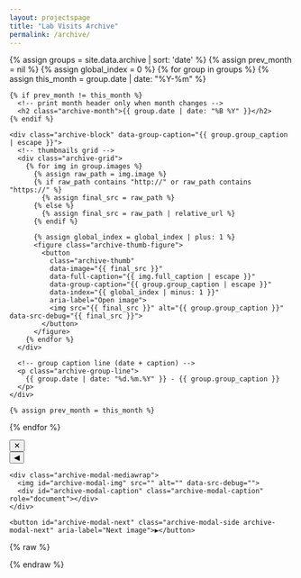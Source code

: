 ```yaml
---
layout: projectspage
title: "Lab Visits Archive"
permalink: /archive/
---
```


<link rel="stylesheet" href="{{ 'minimal-mistakes.css' | relative_url }}">

<div class="archive-container">
  {% assign groups = site.data.archive | sort: 'date' %}
  {% assign prev_month = nil %}
  {% assign global_index = 0 %}
  {% for group in groups %}
    {% assign this_month = group.date | date: "%Y-%m" %}

    {% if prev_month != this_month %}
      <!-- print month header only when month changes -->
      <h2 class="archive-month">{{ group.date | date: "%B %Y" }}</h2>
    {% endif %}

    <div class="archive-block" data-group-caption="{{ group.group_caption | escape }}">
      <!-- thumbnails grid -->
      <div class="archive-grid">
        {% for img in group.images %}
          {% assign raw_path = img.image %}
          {% if raw_path contains "http://" or raw_path contains "https://" %}
            {% assign final_src = raw_path %}
          {% else %}
            {% assign final_src = raw_path | relative_url %}
          {% endif %}

          {% assign global_index = global_index | plus: 1 %}
          <figure class="archive-thumb-figure">
            <button
              class="archive-thumb"
              data-image="{{ final_src }}"
              data-full-caption="{{ img.full_caption | escape }}"
              data-group-caption="{{ group.group_caption | escape }}"
              data-index="{{ global_index | minus: 1 }}"
              aria-label="Open image">
              <img src="{{ final_src }}" alt="{{ group.group_caption }}" data-src-debug="{{ final_src }}">
            </button>
          </figure>
        {% endfor %}
      </div>

      <!-- group caption line (date + caption) -->
      <p class="archive-group-line">
        {{ group.date | date: "%d.%m.%Y" }} - {{ group.group_caption }}
      </p>
    </div>

    {% assign prev_month = this_month %}
  {% endfor %}
</div>


<div id="archive-modal" class="archive-modal" aria-hidden="true" role="dialog" aria-modal="true" aria-label="Image viewer">
  <button id="archive-modal-close" class="archive-modal-close" aria-label="Close">✕</button>

  <div class="archive-modal-stage">
    <button id="archive-modal-prev" class="archive-modal-side archive-modal-prev" aria-label="Previous image">◀</button>

    <div class="archive-modal-mediawrap">
      <img id="archive-modal-img" src="" alt="" data-src-debug="">
      <div id="archive-modal-caption" class="archive-modal-caption" role="document"></div>
    </div>

    <button id="archive-modal-next" class="archive-modal-side archive-modal-next" aria-label="Next image">▶</button>
  </div>
</div>


  </div>
</div>

{% raw %}
<script>
(function () {
  document.addEventListener('DOMContentLoaded', function () {
    console.log('[archive] modal script loaded');

    const modal = document.getElementById('archive-modal');
    const modalImg = document.getElementById('archive-modal-img');
    const modalCaption = document.getElementById('archive-modal-caption');
    const modalClose = document.getElementById('archive-modal-close');
    const modalPrev = document.getElementById('archive-modal-prev');
    const modalNext = document.getElementById('archive-modal-next');

    // collect thumbs; ensure they exist
    const thumbs = Array.from(document.querySelectorAll('.archive-thumb'));
    const total = thumbs.length;
    console.log('[archive] total thumbs =', total);

    // OPEN modal by index (clamped, no wrap)
    function openByIndex(idx) {
      if (total === 0) return;
      // clamp
      if (idx < 0) idx = 0;
      if (idx > total - 1) idx = total - 1;

      console.log('[archive] openByIndex', idx);

      const btn = thumbs[idx];
      if (!btn) return;
      const url = btn.getAttribute('data-image');
      let fullCaption = (btn.getAttribute('data-full-caption') || '').trim();
      const groupCaption = (btn.getAttribute('data-group-caption') || '').trim();
      const date = (btn.getAttribute('data-date') || '').trim();

      if (!fullCaption) fullCaption = groupCaption || '';

      // final caption "DATE - CAPTION"
      let finalCaption = '';
      if (date) {
        finalCaption = date + ' - ' + (fullCaption || '');
      } else {
        finalCaption = fullCaption || '';
      }

      modalImg.src = url;
      modalImg.alt = btn.querySelector('img')?.alt || '';
      modalImg.setAttribute('data-src-debug', url);
      modalCaption.textContent = finalCaption;

      modal.setAttribute('aria-hidden', 'false');
      document.body.classList.add('no-scroll');
      modal.dataset.currentIndex = idx;
      modalClose.focus();

      // set disabled state on arrows
      if (modalPrev) {
        const prevDisabled = idx === 0;
        modalPrev.disabled = prevDisabled;
        modalPrev.setAttribute('aria-disabled', prevDisabled ? 'true' : 'false');
      }
      if (modalNext) {
        const nextDisabled = idx === total - 1;
        modalNext.disabled = nextDisabled;
        modalNext.setAttribute('aria-disabled', nextDisabled ? 'true' : 'false');
      }
    }

    // navigate
    function gotoNext() {
      const cur = parseInt(modal.dataset.currentIndex || -1, 10);
      if (isNaN(cur)) return;
      if (cur >= total - 1) { console.log('[archive] at last, cannot next'); return; }
      openByIndex(cur + 1);
    }
    function gotoPrev() {
      const cur = parseInt(modal.dataset.currentIndex || -1, 10);
      if (isNaN(cur)) return;
      if (cur <= 0) { console.log('[archive] at first, cannot prev'); return; }
      openByIndex(cur - 1);
    }

    // attach click handlers to thumbs
    thumbs.forEach(btn => {
      btn.addEventListener('click', () => {
        const idx = parseInt(btn.getAttribute('data-index'), 10);
        console.log('[archive] thumb click index', idx);
        openByIndex(idx);
      });
    });

    // attach controls
    if (modalClose) modalClose.addEventListener('click', closeModal);
    if (modalPrev) modalPrev.addEventListener('click', gotoPrev);
    if (modalNext) modalNext.addEventListener('click', gotoNext);

    // close function
    function closeModal() {
      modal.setAttribute('aria-hidden', 'true');
      modalImg.src = '';
      modalCaption.textContent = '';
      document.body.classList.remove('no-scroll');
      delete modal.dataset.currentIndex;
      console.log('[archive] modal closed');
    }

    // click outside to close
    modal.addEventListener('click', (e) => { if (e.target === modal) closeModal(); });

    // key handling
    document.addEventListener('keydown', (e) => {
      if (modal.getAttribute('aria-hidden') === 'false') {
        if (e.key === 'Escape') { closeModal(); return; }
        if (e.key === 'ArrowRight') { e.preventDefault(); gotoNext(); return; }
        if (e.key === 'ArrowLeft')  { e.preventDefault(); gotoPrev(); return; }
      }
    });

    // preload near images when open (optional)
    function preload(url) { if (!url) return; const i = new Image(); i.src = url; }
    const observer = new MutationObserver(() => {
      if (modal.getAttribute('aria-hidden') === 'false') {
        const cur = parseInt(modal.dataset.currentIndex || -1, 10);
        if (!isNaN(cur)) {
          const nextBtn = thumbs[cur + 1];
          const prevBtn = thumbs[cur - 1];
          if (nextBtn) preload(nextBtn.getAttribute('data-image'));
          if (prevBtn) preload(prevBtn.getAttribute('data-image'));
        }
      }
    });
    observer.observe(modal, { attributes: true, attributeFilter: ['aria-hidden'], subtree: false });
  });
})();
</script>
{% endraw %}
